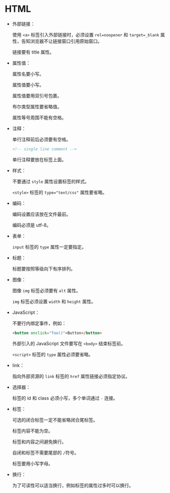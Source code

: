 # HTML

- 外部链接：

    使用 `<a>` 标签引入外部链接时，必须设置 `rel=noopener` 和 `target=_blank` 属性，告知浏览器不让链接窗口引用原始窗口。

    链接要有 title 属性。

- 属性值：

    属性名要小写。

    属性值要小写。

    属性值要用双引号包裹。

    布尔类型属性要省略值。

    属性等号周围不能有空格。

- 注释：

    单行注释前后必须要有空格。

    ```html
    <!-- single line comment -->
    ```

    单行注释要放在标签上面。

- 样式：

    不要通过 `style` 属性设置标签的样式。

    `<style>` 标签的 `type="text/css"` 属性要省略。

- 编码：

    编码设置应该放在文件最前。

    编码必须是 utf-8。

- 表单：

    `input` 标签的 `type` 属性一定要指定。

- 标题：

    标题要按照等级向下有序排列。

- 图像：

    图像 `img` 标签必须要有 `alt` 属性。

    `img` 标签必须设置 `width` 和 `height` 属性。

- JavaScript：

    不要行内绑定事件，例如：

    ```html
    <button onclick="foo()">Button</button>
    ```

    外部引入的 JavaScript 文件要写在 `<body>` 结束标签前。

    `<script>` 标签的 `type` 属性必须要省略。

- link：

    指向外部资源的 `link` 标签的 `href` 属性链接必须指定协议。

- 选择器：

    标签的 id 和 class 必须小写，多个单词通过 `-` 连接。

- 标签：

    可选的闭合标签一定不能省略闭合尾标签。

    标签内容不能为空。

    标签和内容之间避免换行。

    自闭和标签不需要尾部的 `/`符号。

    标签要用小写字母。

- 换行：

    为了可读性可以适当换行，例如标签的属性过多时可以换行。
